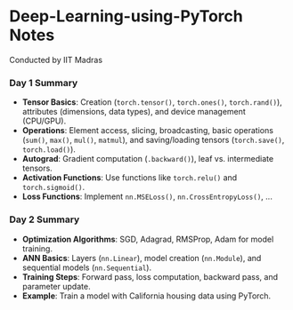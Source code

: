 # Deep-Learning-using-PyTorch Notes
Conducted by IIT Madras
### Day 1 Summary

- **Tensor Basics**: Creation (`torch.tensor()`, `torch.ones()`, `torch.rand()`), attributes (dimensions, data types), and device management (CPU/GPU).
- **Operations**: Element access, slicing, broadcasting, basic operations (`sum()`, `max()`, `mul()`, `matmul`), and saving/loading tensors (`torch.save()`, `torch.load()`).
- **Autograd**: Gradient computation (`.backward()`), leaf vs. intermediate tensors.
- **Activation Functions**: Use functions like `torch.relu()` and `torch.sigmoid()`.
- **Loss Functions**: Implement `nn.MSELoss()`, `nn.CrossEntropyLoss()`, ...

### Day 2 Summary

- **Optimization Algorithms**: SGD, Adagrad, RMSProp, Adam for model training.
- **ANN Basics**: Layers (`nn.Linear`), model creation (`nn.Module`), and sequential models (`nn.Sequential`).
- **Training Steps**: Forward pass, loss computation, backward pass, and parameter update.
- **Example**: Train a model with California housing data using PyTorch.
